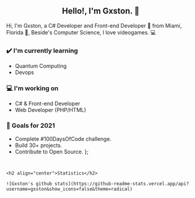 <h2 align="center">Hello!, I'm Gxston. 👋</h2>

Hi, I'm Gxston, a C# Developer and Front-end Developer 🚀 from Miami, Florida 👨, Beside's Computer Science, I love videogames. 💻

### ✔️ I'm currently learning
- Quantum Computing
- Devops

### 💻 I'm working on
- C# & Front-end Developer
- Web Developer (PHP/HTML)

### 🌱 Goals for 2021
- Complete #100DaysOfCode challenge.
- Build 30+ projects.
- Contribute to Open Source.
};
```


<h2 align="center">Statistics</h2>

![Gxston's github stats](https://github-readme-stats.vercel.app/api?username=gxston&show_icons=false&theme=radical)
